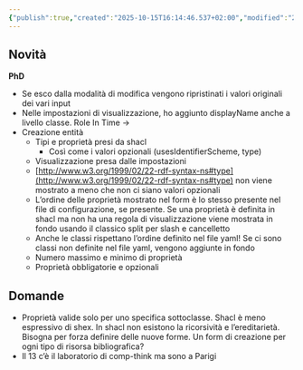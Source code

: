 ```yaml
---
{"publish":true,"created":"2025-10-15T16:14:46.537+02:00","modified":"2023-11-03T12:00:00.000+01:00","cssclasses":""}
---
```



## Novità

**PhD**

- Se esco dalla modalità di modifica vengono ripristinati i valori originali dei vari input
- Nelle impostazioni di visualizzazione, ho aggiunto displayName anche a livello classe. Role In Time →
- Creazione entità
    - Tipi e proprietà presi da shacl
        - Così come i valori opzionali (usesIdentifierScheme, type)
    - Visualizzazione presa dalle impostazioni
    - [http://www.w3.org/1999/02/22-rdf-syntax-ns#type](http://www.w3.org/1999/02/22-rdf-syntax-ns#type) non viene mostrato a meno che non ci siano valori opzionali
    - L’ordine delle proprietà mostrato nel form è lo stesso presente nel file di configurazione, se presente. Se una proprietà è definita in shacl ma non ha una regola di visualizzazione viene mostrata in fondo usando il classico split per slash e cancelletto
    - Anche le classi rispettano l’ordine definito nel file yaml! Se ci sono classi non definite nel file yaml, vengono aggiunte in fondo
    - Numero massimo e minimo di proprietà
    - Proprietà obbligatorie e opzionali

## Domande

- Proprietà valide solo per uno specifica sottoclasse. Shacl è meno espressivo di shex. In shacl non esistono la ricorsività e l’ereditarietà. Bisogna per forza definire delle nuove forme. Un form di creazione per ogni tipo di risorsa bibliografica?
- Il 13 c’è il laboratorio di comp-think ma sono a Parigi